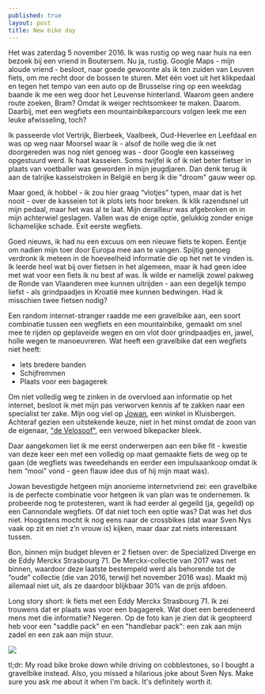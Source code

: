 ```yaml
---
published: true
layout: post
title: New bike day
---
```


Het was zaterdag 5 november 2016. Ik was rustig op weg naar huis na een bezoek bij een vriend in Boutersem. Nu ja, rustig. Google Maps - mijn aloude vriend - besloot, naar goede gewoonte als ik ten zuiden van Leuven fiets, om me recht door de bossen te sturen. Met één voet uit het klikpedaal en tegen het tempo van een auto op de Brusselse ring op een weekdag baande ik me een weg door het Leuvense hinterland. Waarom geen andere route zoeken, Bram? Omdat ik weiger rechtsomkeer te maken. Daarom. Daarbij, met een wegfiets een mountainbikeparcours volgen leek me een leuke afwisseling, toch?

Ik passeerde vlot Vertrijk, Bierbeek, Vaalbeek, Oud-Heverlee en Leefdaal en was op weg naar Moorsel waar ik - alsof de holle weg die ik net doorgereden was nog niet genoeg was - door Google een kasseiweg opgestuurd werd. Ik haat kasseien. Soms twijfel ik of ik niet beter fietser in plaats van voetballer was geworden in mijn jeugdjaren. Dan denk terug ik aan de talrijke kasseistroken in België en berg ik die "droom" gauw weer op.

Maar goed, ik hobbel - ik zou hier graag “vlotjes” typen, maar dat is het nooit - over de kasseien tot ik plots iets hoor breken. Ik klik razendsnel uit mijn pedaal, maar het was al te laat. Mijn derailleur was afgebroken en in mijn achterwiel geslagen. Vallen was de enige optie, gelukkig zonder enige lichamelijke schade. Exit eerste wegfiets.

Goed nieuws, ik had nu een excuus om een nieuwe fiets te kopen. Eentje om nadien mijn toer door Europa mee aan te vangen. Spijtig genoeg verdronk ik meteen in de hoeveelheid informatie die op het net te vinden is. Ik leerde heel wat bij over fietsen in het algemeen, maar ik had geen idee met wat voor een fiets ik nu best af was. Ik wilde er namelijk zowel pakweg de Ronde van Vlaanderen mee kunnen uitrijden - aan een degelijk tempo liefst - als grindpaadjes in Kroatië mee kunnen bedwingen. Had ik misschien twee fietsen nodig? 

Een random internet-stranger raadde me een gravelbike aan, een soort combinatie tussen een wegfiets en een mountainbike, gemaakt om snel mee te rijden op geplaveide wegen en om vlot door grindpaadjes en, jawel, holle wegen te manoeuvreren. Wat heeft een gravelbike dat een wegfiets niet heeft:

- Iets bredere banden
- Schijfremmen
- Plaats voor een bagagerek

Om niet volledig weg te zinken in de overvloed aan informatie op het internet, besloot ik met mijn pas verworven kennis af te zakken naar een specialist ter zake. Mijn oog viel op [Jowan](http://www.jowan.be/ "Jowan - supporting cyclists since 1979"), een winkel in Kluisbergen. Achteraf gezien een uitstekende keuze, niet in het minst omdat de zoon van de eigenaar, ["de Velosoof"](https://joeriwannijn.wordpress.com/ "Joeri Wannijn - Life is a cycle."), een verwoed bikepacker bleek.

Daar aangekomen liet ik me eerst onderwerpen aan een bike fit - kwestie van deze keer een met een volledig op maat gemaakte fiets de weg op te gaan (de wegfiets was tweedehands en eerder een impulsaankoop omdat ik hem “mooi” vond - geen flauw idee dus of hij mijn maat was).

Jowan bevestigde hetgeen mijn anonieme internetvriend zei: een gravelbike is de perfecte combinatie voor hetgeen ik van plan was te ondernemen. Ik probeerde nog te protesteren, want ik had eerder al gegeild (ja, gegeild) op een Cannondale wegfiets. Of dat niet toch een optie was? Dat was het dus niet. Hoogstens mocht ik nog eens naar de crossbikes (dat waar Sven Nys vaak op zit en niet z’n vrouw is) kijken, maar daar zat niets interessant tussen.

Bon, binnen mijn budget bleven er 2 fietsen over: de Specialized Diverge en de Eddy Merckx Strasbourg 71. De Merckx-collectie van 2017 was net binnen, waardoor deze laatste bestempeld werd als behorende tot de “oude” collectie (die van 2016, terwijl het november 2016 was). Maakt mij allemaal niet uit, als ze daardoor blijkbaar 30% van de prijs afdoen. 

Long story short: ik fiets met een Eddy Merckx Strasbourg 71. Ik zei trouwens dat er plaats was voor een bagagerek. Wat doet een beredeneerd mens met die informatie? Negeren. Op de foto kan je zien dat ik geopteerd heb voor een "saddle pack" en een "handlebar pack": een zak aan mijn zadel en een zak aan mijn stuur.

<img src="https://bramm.github.io/emstrasbourg.jpg" class="fit image">

tl;dr: My road bike broke down while driving on cobblestones, so I bought a gravelbike instead. Also, you missed a hilarious joke about Sven Nys. Make sure you ask me about it when I'm back. It's definitely worth it.
